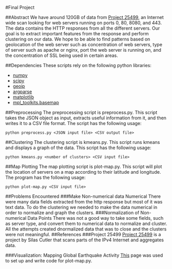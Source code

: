 #Final Project

##Abstract
We have around 120GB of data from [Project 25499](https://scans.io/study/mi), an Internet wide scan looking for web servers running on ports 0, 80, 8080, and 443. The data contains the HTTP responses from all the different servers. Our goal is to extract important features from the response and perform clustering on our data. We hope to be able to find patterns based on geolocation of the web server such as concentration of web servers, type of server such as apache or nginx, port the web server is running on, and the concentration of SSL being used in certain areas.

##Dependencies
These scripts rely on the following python libraries:

- [numpy](http://docs.scipy.org/doc/numpy-1.10.1/user/install.html)
- [scipy](http://www.scipy.org/install.html)
- [geoip](http://pythonhosted.org/python-geoip/)
- [argparse](https://pypi.python.org/pypi/argparse)
- [matplotlib](http://matplotlib.org/users/installing.html)
- [mpl_toolkits.basemap](http://matplotlib.org/basemap/users/installing.html)

##Preprocessing
The preprocessing script is preprocess.py.  This script takes the JSON object as input, extracts useful information from it, and then writes it to a CSV file format.  The script has the following usage:

```
python preprocess.py <JSON input file> <CSV output file>
```

##Clustering
The clustering script is kmeans.py. This script runs kmeans and displays a graph of the data.  This script has the following usage:

```
python kmeans.py <number of clusters> <CSV input file>
```

##Map Plotting
The map plotting script is plot-map.py.  This script will plot the location of servers on a map according to their latitude and longitude.  The program has the following usage:

```
python plot-map.py <CSV input file>
```

##Problems Encountered
###Make Non-numerical data Numerical
There were many data fields extracted from the http response but most of it was text data. To do the clustering we needed to make the data numerical in order to normalize and graph the clusters.
###Normalization of Non-numerical Data Points
There was not a good way to take some fields, such as server type, and convert them to numerical data to normalize and cluster. All the attempts created dnormalized data that was to close and the clusters were not meaningful.
##References
###Project 25499
[Project 25499](https://scans.io/study/mi) is a project by Silas Cutler that scans parts of the IPv4 Internet and aggregates data.

###Visualization: Mapping Global Earthquake Activity
[This](http://introtopython.org/visualization_earthquakes.html) page was used to set up and write code for plot-map.py.
